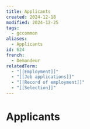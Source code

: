 ```yaml
---
title: Applicants
created: 2024-12-18
modified: 2024-12-25
tags:
  - gccommon
aliases:
  - Applicants
id: 624
french:
  - Demandeur
relatedTerm:
  - "[[Employment]]"
  - "[[Job applications]]"
  - "[[Record of employment]]"
  - "[[Selection]]"
---
```

# Applicants
